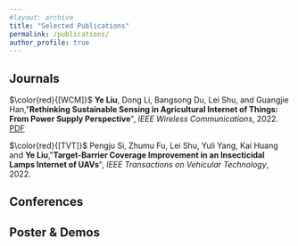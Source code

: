 ```yaml
---
#layout: archive
title: "Selected Publications"
permalink: /publications/
author_profile: true
---
```



Journals
------
$\color{red}{[WCM]}$
**Ye Liu**, Dong Li, Bangsong Du, Lei Shu, and Guangjie Han,"**Rethinking Sustainable Sensing in Agricultural Internet of Things: From Power Supply Perspective**", *IEEE Wireless Communications*, 2022.
[PDF](https://chrisye-liu.github.io/files/ye22poweredge)

$\color{red}{[TVT]}$
Pengju Si, Zhumu Fu, Lei Shu, Yuli Yang, Kai Huang and **Ye Liu**,"**Target-Barrier Coverage Improvement in an Insecticidal Lamps Internet of UAVs**", *IEEE Transactions on Vehicular Technology*, 2022.




Conferences
------



Poster & Demos
------